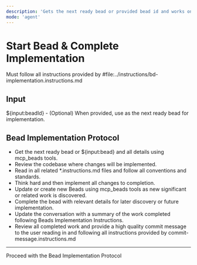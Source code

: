 ```yaml
---
description: 'Gets the next ready bead or provided bead id and works on it to completion'
mode: 'agent'
---
```


# Start Bead & Complete Implementation

Must follow all instructions provided by #file:../instructions/bd-implementation.instructions.md

## Input

${input:beadId} - (Optional) When provided, use as the next ready bead for implementation.

## Bead Implementation Protocol

* Get the next ready bead or ${input:bead} and all details using mcp_beads tools.
* Review the codebase where changes will be implemented.
* Read in all related *.instructions.md files and follow all conventions and standards.
* Think hard and then implement all changes to completion.
* Update or create new Beads using mcp_beads tools as new significant or related work is discovered.
* Complete the bead with relevant details for later discovery or future implementation.
* Update the conversation with a summary of the work completed following Beads Implementation Instructions.
* Review all completed work and provide a high quality commit message to the user reading in and following all instructions provided by commit-message.instructions.md

---

Proceed with the Bead Implementation Protocol
